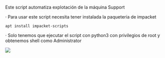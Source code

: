 Este script automatiza explotación de la máquina Support

· Para usar este script necesita tener instalada la paqueteria de impacket

    apt install impacket-scripts

· Solo tenemos que ejecutar el script con python3 con privilegios de root y obtenemos shell como Administrator

<img src="https://raw.githubusercontent.com/GatoGamer1155/Imagenes-Repositorios/main/sup.png">
